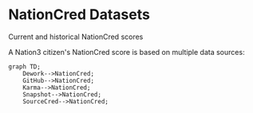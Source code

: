 # NationCred Datasets

Current and historical NationCred scores

A Nation3 citizen's NationCred score is based on multiple data sources:

```mermaid
graph TD;
    Dework-->NationCred;
    GitHub-->NationCred;
    Karma-->NationCred;
    Snapshot-->NationCred;
    SourceCred-->NationCred;
```

